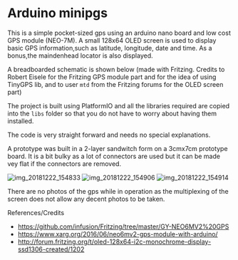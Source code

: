 # Arduino minipgs
This is a simple pocket-sized gps using an arduino nano board and low cost GPS module (NEO-7M).
A small 128x64 OLED screen is used to display basic GPS information,such as latitude, longitude, date and time. As a bonus,the maindenhead locator is also displayed.

A breadboarded schematic is shown below (made with Fritzing. Credits to Robert Eisele for the Fritzing GPS module part and for the idea of using TinyGPS lib, and to user `mtd` from the Fritzing forums for the OLED screen part)  




The project is built using PlatformIO and all the libraries required are copied into the `libs` folder so that you do not have to worry about having them installed.

The code is very straight forward and needs no special explanations.

A prototype was built in a 2-layer sandwitch form on a 3cmx7cm prototype board. It is a bit bulky as a lot of connectors are used but it can be made vey flat if the connectors are removed. 


![img_20181222_154833](https://user-images.githubusercontent.com/5435240/50376246-9a4dc500-0602-11e9-9e57-4bf26f79ffc0.jpg)
![img_20181222_154906](https://user-images.githubusercontent.com/5435240/50376249-a2a60000-0602-11e9-8c3f-eb6a93a9dc61.jpg)
![img_20181222_154914](https://user-images.githubusercontent.com/5435240/50376250-ab96d180-0602-11e9-9f08-9fc232e46e52.jpg)


There are no photos of the gps while in operation as the multiplexing of the screen does not allow any decent photos to be taken.


References/Credits
- https://github.com/infusion/Fritzing/tree/master/GY-NEO6MV2%20GPS
- https://www.xarg.org/2016/06/neo6mv2-gps-module-with-arduino/
- http://forum.fritzing.org/t/oled-128x64-i2c-monochrome-display-ssd1306-created/1202
